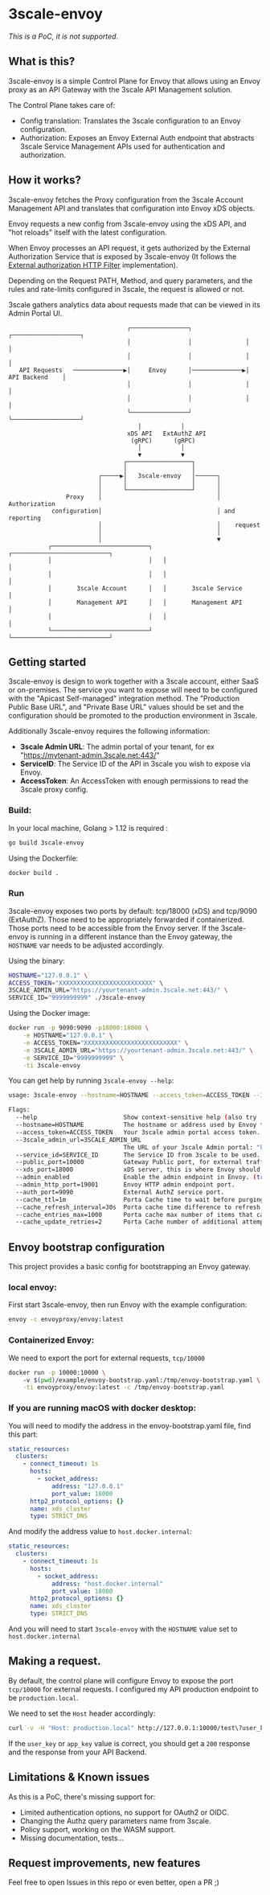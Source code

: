 # 3scale-envoy

*This is a PoC, it is not supported.* 

## What is this? 

3scale-envoy is a simple Control Plane for Envoy that allows using an Envoy proxy as an API Gateway with the 3scale API Management solution.  

The Control Plane takes care of: 

* Config translation: Translates the 3scale configuration to an Envoy configuration.
* Authorization: Exposes an Envoy External Auth endpoint that abstracts 3scale Service Management APIs used for authentication and authorization. 


## How it works?

3scale-envoy fetches the Proxy configuration from the 3scale Account Management API and translates that configuration
into Envoy xDS objects.
 
Envoy requests a new config from 3scale-envoy using the xDS API, and "hot reloads" itself with the latest configuration. 

When Envoy processes an API request, it gets authorized by the External Authorization Service that is exposed
by 3scale-envoy (It follows the [External authorization HTTP Filter](https://www.envoyproxy.io/docs/envoy/latest/configuration/http_filters/ext_authz_filter) implementation).

Depending on the Request PATH, Method, and query parameters, and the rules and rate-limits configured in 3scale, the request is allowed or not. 

3scale gathers analytics data about requests made that can be viewed in its Admin Portal UI.

```
                                 ┌────────────────┐               ┌───────────────────┐
                                 │                │               │                   │
                                 │                │               │                   │
   API Requests   ──────────────▶│     Envoy      │──────────────▶│    API Backend    │
                                 │                │               │                   │
                                 │                │               │                   │
                                 └────────────────┘               └───────────────────┘
                                    │           │                                      
                                 xDS API   ExtAuthZ API                                
                                  (gRPC)      (gRPC)                                   
                                    │           │                                      
                                    ▼           ▼                                      
                                ┌──────────────────┐                                   
                                │                  │                                   
                         ┌─────▶│   3scale-envoy   │──────┐                             
                         │      │                  │      │                             
                         │      └──────────────────┘      │                             
                Proxy    │                                │ Authorization               
            configuration│                                │ and reporting
                         │                                │    request               
                         │                                │                             
                         │                                ▼                             
           ┌───────────────────────────┐   ┌───────────────────────────┐               
           │                           │   │                           │               
           │                           │   │                           │               
           │       3scale Account      │   │       3scale Service      │               
           │       Management API      │   │       Management API      │               
           │                           │   │                           │               
           └───────────────────────────┘   └───────────────────────────┘               
```


## Getting started

3scale-envoy is design to work together with a 3scale account, either SaaS or on-premises. 
The service you want to expose will need to be configured with the "Apicast Self-managed" integration method.
The "Production Public Base URL", and "Private Base URL" values should be set and the configuration
should be promoted to the production environment in 3scale.

Additionally 3scale-envoy requires the following information:

* **3scale Admin URL**: The admin portal of your tenant, for ex "https://mytenant-admin.3scale.net:443/"
* **ServiceID**: The Service ID of the API in 3scale you wish to expose via Envoy.
* **AccessToken**: An AccessToken with enough permissions to read the 3scale proxy config.

### Build: 

In your local machine, Golang > 1.12 is required : 

```bash
go build 3scale-envoy
```

Using the Dockerfile:

```bash 
docker build .
```

### Run

3scale-envoy exposes two ports by default: tcp/18000 (xDS) and tcp/9090 (ExtAuthZ). Those need to be appropriately
forwarded if containerized. Those ports need to be accessible from the Envoy server.
If the 3scale-envoy is running in a different instance than the Envoy gateway, the `HOSTNAME` var needs to be adjusted accordingly.

Using the binary: 

```bash
HOSTNAME="127.0.0.1" \
ACCESS_TOKEN="XXXXXXXXXXXXXXXXXXXXXXXXXX" \ 
3SCALE_ADMIN_URL="https://yourtenant-admin.3scale.net:443/" \
SERVICE_ID="9999999999" ./3scale-envoy
```

Using the Docker image:

```bash
docker run -p 9090:9090 -p18000:18000 \
    -e HOSTNAME="127.0.0.1" \
    -e ACCESS_TOKEN="XXXXXXXXXXXXXXXXXXXXXXXXXX" \
    -e 3SCALE_ADMIN_URL="https://yourtenant-admin.3scale.net:443/" \
    -e SERVICE_ID="9999999999" \
    -ti 3scale-envoy
```

You can get help by running `3scale-envoy --help`:

```bash
usage: 3scale-envoy --hostname=HOSTNAME --access_token=ACCESS_TOKEN --3scale_admin_url=3SCALE_ADMIN_URL --service_id=SERVICE_ID [<flags>]

Flags:
  --help                        Show context-sensitive help (also try --help-long and --help-man).
  --hostname=HOSTNAME           The hostname or address used by Envoy to reach this control plane.
  --access_token=ACCESS_TOKEN   Your 3scale admin portal access token.
  --3scale_admin_url=3SCALE_ADMIN_URL
                                The URL of your 3scale Admin portal: "https://tenant-admin.3scale.net:443/".
  --service_id=SERVICE_ID       The Service ID from 3scale to be used.
  --public_port=10000           Gateway Public port, for external traffic.
  --xds_port=18000              xDS server, this is where Envoy should connect to get the configuration.
  --admin_enabled               Enable the admin endpoint in Envoy. (true or false)
  --admin_http_port=19001       Envoy HTTP admin endpoint port.
  --auth_port=9090              External AuthZ service port.
  --cache_ttl=1m                Porta Cache time to wait before purging expired items from the cache.
  --cache_refresh_interval=30s  Porta cache time difference to refresh the cache element before expiry time.
  --cache_entries_max=1000      Porta cache max number of items that can be stored in the cache at any time.
  --cache_update_retries=2      Porta Cache number of additional attempts made to update cached entries for unreachable hosts.
```

## Envoy bootstrap configuration

This project provides a basic config for bootstrapping an Envoy gateway. 

### local envoy: 

First start 3scale-envoy, then run Envoy with the example configuration:

```bash
envoy -c envoyproxy/envoy:latest 
```

### Containerized Envoy: 

We need to export the port for external requests, `tcp/10000`

```bash
docker run -p 10000:10000 \ 
    -v $(pwd)/example/envoy-bootstrap.yaml:/tmp/envoy-bootstrap.yaml \
    -ti envoyproxy/envoy:latest -c /tmp/envoy-bootstrap.yaml
```

### If you are running macOS with docker desktop:

You will need to modify the address in the envoy-bootstrap.yaml file,
find this part:

```yaml
static_resources:
  clusters:
    - connect_timeout: 1s
      hosts:
        - socket_address:
            address: "127.0.0.1"
            port_value: 18000
      http2_protocol_options: {}
      name: xds_cluster
      type: STRICT_DNS
```

And modify the address value to `host.docker.internal`:

```yaml
static_resources:
  clusters:
    - connect_timeout: 1s
      hosts:
        - socket_address:
            address: "host.docker.internal"
            port_value: 18000
      http2_protocol_options: {}
      name: xds_cluster
      type: STRICT_DNS
```

And you will need to start `3scale-envoy` with the `HOSTNAME` value set to `host.docker.internal`

## Making a request.

By default, the control plane will configure Envoy to expose the port `tcp/10000` for external requests. 
I configured my API production endpoint to be `production.local`. 

We need to set the `Host` header accordingly: 

```bash
curl -v -H "Host: production.local" http://127.0.0.1:10000/test\?user_key\=YOUR_USER_KEY 
```
 
If the `user_key` or `app_key` value is correct, you should get a `200` response and the response from your API Backend.

## Limitations & Known issues

As this is a PoC, there's missing support for:

* Limited authentication options, no support for OAuth2 or OIDC.
* Changing the Authz query parameters name from 3scale. 
* Policy support, working on the WASM support. 
* Missing documentation, tests... 

## Request improvements, new features

Feel free to open Issues in this repo or even better, open a PR ;) 
